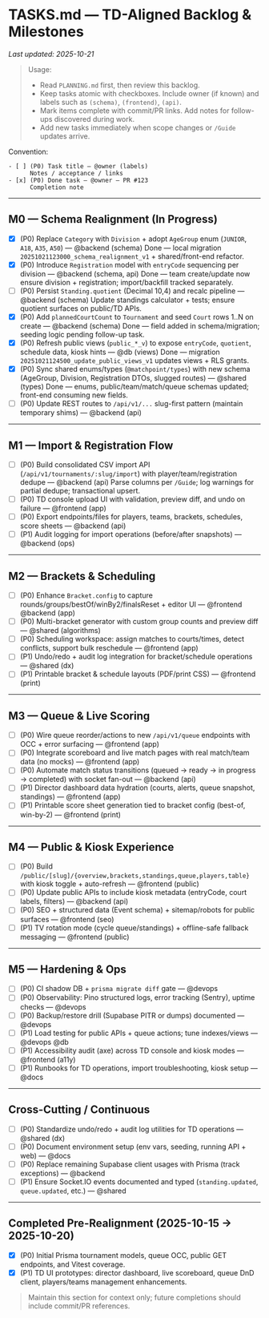 # TASKS.md — TD-Aligned Backlog & Milestones

_Last updated: 2025-10-21_

> Usage:
> - Read `PLANNING.md` first, then review this backlog.
> - Keep tasks atomic with checkboxes. Include owner (if known) and labels such as `(schema)`, `(frontend)`, `(api)`.
> - Mark items complete with commit/PR links. Add notes for follow-ups discovered during work.
> - Add new tasks immediately when scope changes or `/Guide` updates arrive.

Convention:
```
- [ ] (P0) Task title — @owner (labels)
      Notes / acceptance / links
- [x] (P0) Done task — @owner — PR #123
      Completion note
```

---

## M0 — Schema Realignment (In Progress)
- [x] (P0) Replace `Category` with `Division` + adopt `AgeGroup` enum (`JUNIOR`, `A18`, `A35`, `A50`) — @backend (schema)
      Done — local migration `20251021123000_schema_realignment_v1` + shared/front-end refactor.
- [x] (P0) Introduce `Registration` model with `entryCode` sequencing per division — @backend (schema, api)
      Done — team create/update now ensure division + registration; import/backfill tracked separately.
- [ ] (P0) Persist `Standing.quotient` (Decimal 10,4) and recalc pipeline — @backend (schema)
      Update standings calculator + tests; ensure quotient surfaces on public/TD APIs.
- [x] (P0) Add `plannedCourtCount` to `Tournament` and seed `Court` rows 1..N on create — @backend (schema)
      Done — field added in schema/migration; seeding logic pending follow-up task.
- [x] (P0) Refresh public views (`public_*_v`) to expose `entryCode`, `quotient`, schedule data, kiosk hints — @db (views)
      Done — migration `20251021124500_update_public_views_v1` updates views + RLS grants.
- [x] (P0) Sync shared enums/types (`@matchpoint/types`) with new schema (AgeGroup, Division, Registration DTOs, slugged routes) — @shared (types)
      Done — enums, public/team/match/queue schemas updated; front-end consuming new fields.
- [ ] (P0) Update REST routes to `/api/v1/...` slug-first pattern (maintain temporary shims) — @backend (api)

---

## M1 — Import & Registration Flow
- [ ] (P0) Build consolidated CSV import API (`/api/v1/tournaments/:slug/import`) with player/team/registration dedupe — @backend (api)
      Parse columns per `/Guide`; log warnings for partial dedupe; transactional upsert.
- [ ] (P0) TD console upload UI with validation, preview diff, and undo on failure — @frontend (app)
- [ ] (P0) Export endpoints/files for players, teams, brackets, schedules, score sheets — @backend (api)
- [ ] (P1) Audit logging for import operations (before/after snapshots) — @backend (ops)

---

## M2 — Brackets & Scheduling
- [ ] (P0) Enhance `Bracket.config` to capture rounds/groups/bestOf/winBy2/finalsReset + editor UI — @frontend @backend (app)
- [ ] (P0) Multi-bracket generator with custom group counts and preview diff — @shared (algorithms)
- [ ] (P0) Scheduling workspace: assign matches to courts/times, detect conflicts, support bulk reschedule — @frontend (app)
- [ ] (P1) Undo/redo + audit log integration for bracket/schedule operations — @shared (dx)
- [ ] (P1) Printable bracket & schedule layouts (PDF/print CSS) — @frontend (print)

---

## M3 — Queue & Live Scoring
- [ ] (P0) Wire queue reorder/actions to new `/api/v1/queue` endpoints with OCC + error surfacing — @frontend (app)
- [ ] (P0) Integrate scoreboard and live match pages with real match/team data (no mocks) — @frontend (app)
- [ ] (P0) Automate match status transitions (queued → ready → in progress → completed) with socket fan-out — @backend (api)
- [ ] (P1) Director dashboard data hydration (courts, alerts, queue snapshot, standings) — @frontend (app)
- [ ] (P1) Printable score sheet generation tied to bracket config (best-of, win-by-2) — @frontend (print)

---

## M4 — Public & Kiosk Experience
- [ ] (P0) Build `/public/[slug]/{overview,brackets,standings,queue,players,table}` with kiosk toggle + auto-refresh — @frontend (public)
- [ ] (P0) Update public APIs to include kiosk metadata (entryCode, court labels, filters) — @backend (api)
- [ ] (P0) SEO + structured data (Event schema) + sitemap/robots for public surfaces — @frontend (seo)
- [ ] (P1) TV rotation mode (cycle queue/standings) + offline-safe fallback messaging — @frontend (public)

---

## M5 — Hardening & Ops
- [ ] (P0) CI shadow DB + `prisma migrate diff` gate — @devops
- [ ] (P0) Observability: Pino structured logs, error tracking (Sentry), uptime checks — @devops
- [ ] (P0) Backup/restore drill (Supabase PITR or dumps) documented — @devops
- [ ] (P1) Load testing for public APIs + queue actions; tune indexes/views — @devops @db
- [ ] (P1) Accessibility audit (axe) across TD console and kiosk modes — @frontend (a11y)
- [ ] (P1) Runbooks for TD operations, import troubleshooting, kiosk setup — @docs

---

## Cross-Cutting / Continuous
- [ ] (P0) Standardize undo/redo + audit log utilities for TD operations — @shared (dx)
- [ ] (P0) Document environment setup (env vars, seeding, running API + web) — @docs
- [ ] (P0) Replace remaining Supabase client usages with Prisma (track exceptions) — @backend
- [ ] (P1) Ensure Socket.IO events documented and typed (`standing.updated`, `queue.updated`, etc.) — @shared

---

## Completed Pre-Realignment (2025-10-15 → 2025-10-20)
- [x] (P0) Initial Prisma tournament models, queue OCC, public GET endpoints, and Vitest coverage.
- [x] (P1) TD UI prototypes: director dashboard, live scoreboard, queue DnD client, players/teams management enhancements.

> Maintain this section for context only; future completions should include commit/PR references.
